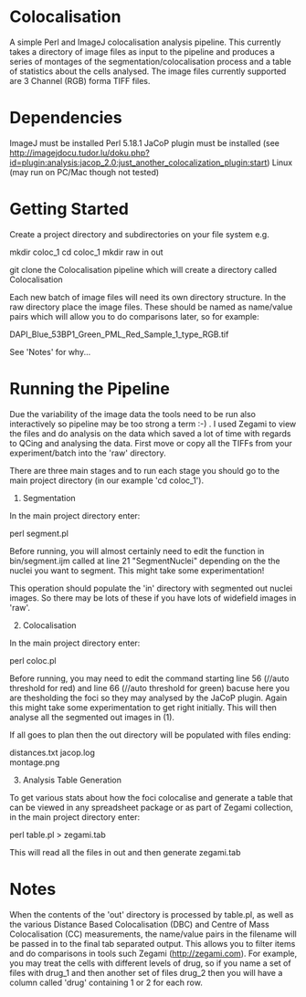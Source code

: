 # Colocalisation
A simple Perl and ImageJ colocalisation analysis pipeline. This currently takes a directory of image files as input to the pipeline and produces a series of montages of the segmentation/colocalisation process and a table of statistics about the cells analysed. The image files currently supported are 3 Channel (RGB) forma TIFF files.

# Dependencies
ImageJ must be installed
Perl 5.18.1
JaCoP plugin must be installed (see http://imagejdocu.tudor.lu/doku.php?id=plugin:analysis:jacop_2.0:just_another_colocalization_plugin:start)
Linux (may run on PC/Mac though not tested)

# Getting Started
Create a project directory and subdirectories on your file system e.g. 

mkdir coloc_1
cd coloc_1
mkdir raw in out

git clone the Colocalisation pipeline which will create a directory called Colocalisation

Each new batch of image files will need its own directory structure. In the raw directory place the image files. These should be named as name/value pairs which will allow you to do comparisons later, so for example:

DAPI_Blue_53BP1_Green_PML_Red_Sample_1_type_RGB.tif

See 'Notes' for why...

# Running the Pipeline

Due the variability of the image data the tools need to be run also interactively so pipeline may be too strong a term :-) . I used Zegami to view the files and do analysis on the data which saved a lot of time with regards to QCing  and analysing the data. First move or copy all the TIFFs from your experiment/batch into the 'raw' directory.

There are three main stages and to run each stage you should go to the main project directory (in our example 'cd coloc_1'). 

1) Segmentation

In the main project directory enter:

perl segment.pl

Before running, you will almost certainly need to edit the function in bin/segment.ijm called at line 21 "SegmentNuclei" depending on the the nuclei you want to segment. This might take some experimentation!

This operation should populate the 'in' directory with segmented out nuclei images. So there may be lots of these if you have lots of widefield images in 'raw'.

2) Colocalisation

In the main project directory enter:

perl coloc.pl

Before running, you may need to edit the command starting line 56 (//auto threshold for red) and line 66 (//auto threshold for green)
bacuse here you are thesholding the foci so they may analysed by the JaCoP plugin. Again this might take some experimentation to get right initially. This will then analyse all the segmented out images in (1).

If all goes to plan then the out directory will be populated with files ending:

distances.txt
jacop.log    
montage.png  

3) Analysis Table Generation

To get various stats about how the foci colocalise and generate a table that can be viewed in any spreadsheet package or as part of Zegami collection, in the main project directory enter:

perl table.pl > zegami.tab

This will read all the files in out and then generate zegami.tab

# Notes

When the contents of the 'out' directory is processed by table.pl, as well as the various Distance Based Colocalisation (DBC) and Centre of Mass Colocalisation (CC) measurements, the name/value pairs in the filename will be passed in to the final tab separated output. This allows you to filter items and do comparisons in tools such Zegami (http://zegami.com). For example, you may treat the cells with different levels of drug, so if you name a set of files with drug_1 and then another set of files drug_2 then you will have a column called 'drug' containing 1 or 2 for each row.


